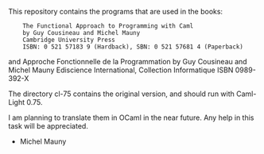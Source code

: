 This repository contains the programs that are used in the books:

        The Functional Approach to Programming with Caml
        by Guy Cousineau and Michel Mauny
        Cambridge University Press
        ISBN: 0 521 57183 9 (Hardback), SBN: 0 521 57681 4 (Paperback)
and
        Approche Fonctionnelle de la Programmation
        by Guy Cousineau and Michel Mauny
        Ediscience International, Collection Informatique
        ISBN 0989-392-X

The directory cl-75 contains the original version, and should run with
Caml-Light 0.75.

I am planning to translate them in OCaml in the near future. Any help
in this task will be appreciated.

- Michel Mauny
